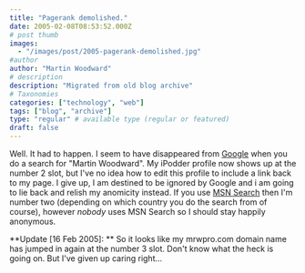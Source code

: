 ```yaml
---
title: "Pagerank demolished."
date: 2005-02-08T08:53:52.000Z
# post thumb
images:
  - "/images/post/2005-pagerank-demolished.jpg"
#author
author: "Martin Woodward"
# description
description: "Migrated from old blog archive"
# Taxonomies
categories: ["technology", "web"]
tags: ["blog", "archive"]
type: "regular" # available type (regular or featured)
draft: false
---
```

Well.  It had to happen.  I seem to have disappeared from [Google](http://www.google.com) when you do a search for "Martin Woodward".   My iPodder profile now shows up at the number 2 slot, but I've no idea how to edit this profile to include a link back to my page.  I give up, I am destined to be ignored by Google and i am going to lie back and relish my anomicity instead.  If you use [MSN Search](http://search.msn.com/) then I'm number two (depending on which country you do the search from of course), however *nobody* uses MSN Search so I should stay happily anonymous.

**Update [16 Feb 2005]: ** So it looks like my mrwpro.com domain name has jumped in again at the number 3 slot.  Don't know what the heck is going on.  But I've given up caring right...